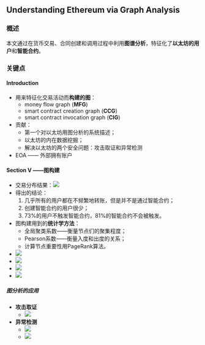 ## Understanding Ethereum via Graph Analysis


### 概述

本文通过在货币交易、合同创建和调用过程中利用**图谱分析**，特征化了**以太坊的用户**和**智能合约**。



### 关键点

#### Introduction

- 用来特征化交易活动而**构建的图**：
  - money flow graph (**MFG**)
  - smart contract creation graph (**CCG**)
  - smart contract invocation graph (**CIG**)
- 贡献：
  - 第一个对以太坊用图分析的系统描述；
  - 以太坊的内在数据挖掘；
  - 解决以太坊的两个安全问题：攻击取证和异常检测
- EOA —— 外部拥有账户



#### Section V ——图构建

- 交易分布结果：![](https://ws1.sinaimg.cn/large/006tNbRwgy1fye5ifx5fmj30nw0e0jty.jpg)
- 得出的结论：
  1. 几乎所有的用户都在不频繁地转账，但是并不是通过智能合约；
  2. 创建智能合约的用户很少；
  3. 73%的用户不触发智能合约，81%的智能合约不会被触发。
- 图构建用到的**统计学方法**：
  - 全局聚类系数——衡量节点们的聚集程度；
  - Pearson系数——衡量入度和出度的关系；
  - 计算节点重要性用PageRank算法。
- ![](https://ws4.sinaimg.cn/large/006tNbRwgy1fye6fojmekj30qc06m0u5.jpg)
- ![](https://ws2.sinaimg.cn/large/006tNbRwgy1fye6g3f4jaj31a606udik.jpg)
- ![](https://ws4.sinaimg.cn/large/006tNbRwgy1fye6hohjeyj31da09cn0y.jpg)
- ![](https://ws4.sinaimg.cn/large/006tNbRwgy1fye6i18csaj31c807gju3.jpg)



##### 图分析的应用

- **攻击取证**
  - ![](https://ws4.sinaimg.cn/large/006tNbRwgy1fye6l7y254j30m60g2jsu.jpg)
- **异常检测**
  - ![](https://ws4.sinaimg.cn/large/006tNbRwgy1fye6lr8zutj30mu0js77a.jpg)
  - ![](https://ws1.sinaimg.cn/large/006tNbRwgy1fye6n0iu9jj30xq0d0q4q.jpg)







